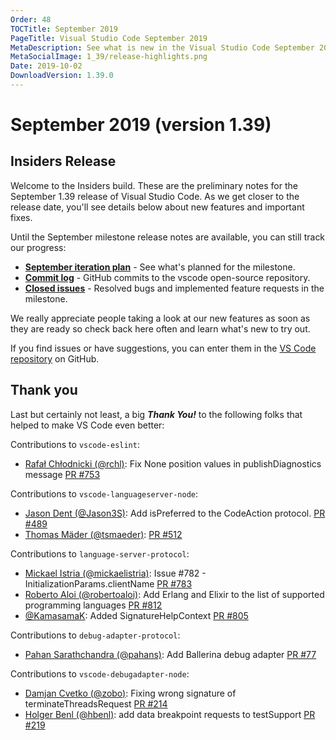 ```yaml
---
Order: 48
TOCTitle: September 2019
PageTitle: Visual Studio Code September 2019
MetaDescription: See what is new in the Visual Studio Code September 2019 Release (1.39)
MetaSocialImage: 1_39/release-highlights.png
Date: 2019-10-02
DownloadVersion: 1.39.0
---
```

# September 2019 (version 1.39)

<!-- DOWNLOAD_LINKS_PLACEHOLDER -->

## Insiders Release

Welcome to the Insiders build. These are the preliminary notes for the September 1.39 release of Visual Studio Code. As we get closer to the release date, you'll see details below about new features and important fixes.

Until the September milestone release notes are available, you can still track our progress:

* **[September iteration plan](https://github.com/microsoft/vscode/issues/80591)** - See what's planned for the milestone.
* **[Commit log](https://github.com/Microsoft/vscode/commits/master)** - GitHub commits to the vscode open-source repository.
* **[Closed issues](https://github.com/Microsoft/vscode/issues?q=is%3Aissue+milestone%3A%22September+2019%22+is%3Aclosed)** - Resolved bugs and implemented feature requests in the milestone.

We really appreciate people taking a look at our new features as soon as they are ready so check back here often and learn what's new to try out.

If you find issues or have suggestions, you can enter them in the [VS Code repository](https://github.com/Microsoft/vscode/issues) on GitHub.

## Thank you

Last but certainly not least, a big *__Thank You!__* to the following folks that helped to make VS Code even better:

Contributions to `vscode-eslint`:

* [Rafał Chłodnicki (@rchl)](https://github.com/rchl): Fix None position values in publishDiagnostics message [PR #753](https://github.com/microsoft/vscode-eslint/pull/753)


Contributions to `vscode-languageserver-node`:

* [Jason Dent (@Jason3S)](https://github.com/Jason3S): Add isPreferred to the CodeAction protocol. [PR #489](https://github.com/microsoft/vscode-languageserver-node/pull/489)
* [Thomas Mäder (@tsmaeder)](https://github.com/tsmaeder): [PR #512](https://github.com/microsoft/vscode-languageserver-node/pull/512)

Contributions to `language-server-protocol`:

* [Mickael Istria (@mickaelistria)](https://github.com/mickaelistria): Issue #782 - InitializationParams.clientName [PR #783](https://github.com/microsoft/language-server-protocol/pull/783)
* [Roberto Aloi (@robertoaloi)](https://github.com/robertoaloi): Add Erlang and Elixir to the list of supported programming languages [PR #812](https://github.com/microsoft/language-server-protocol/pull/812)
* [@KamasamaK](https://github.com/KamasamaK): Added SignatureHelpContext [PR #805](https://github.com/microsoft/language-server-protocol/pull/805)

Contributions to `debug-adapter-protocol`:

* [Pahan Sarathchandra (@pahans)](https://github.com/pahans): Add Ballerina debug adapter [PR #77](https://github.com/microsoft/debug-adapter-protocol/pull/77)

Contributions to `vscode-debugadapter-node`:

* [Damjan Cvetko (@zobo)](https://github.com/zobo): Fixing wrong signature of terminateThreadsRequest [PR #214](https://github.com/microsoft/vscode-debugadapter-node/pull/214/)
* [Holger Benl (@hbenl)](https://github.com/hbenl): add data breakpoint requests to testSupport [PR #219](https://github.com/microsoft/vscode-debugadapter-node/pull/219)

<!-- In-product release notes styles.  Do not modify without also modifying regex in gulpfile.common.js -->
<a id="scroll-to-top" role="button" aria-label="scroll to top" href="#"><span class="icon"></span></a>
<link rel="stylesheet" type="text/css" href="css/inproduct_releasenotes.css"/>
